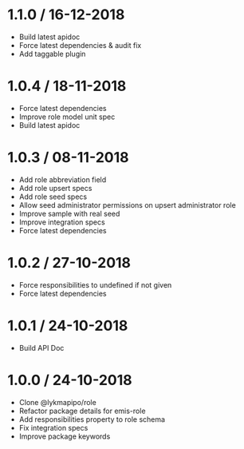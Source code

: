 # 1.1.0 / 16-12-2018
- Build latest apidoc
- Force latest dependencies & audit fix
- Add taggable plugin

# 1.0.4 / 18-11-2018
- Force latest dependencies
- Improve role model unit spec
- Build latest apidoc 

# 1.0.3 / 08-11-2018
- Add role abbreviation field
- Add role upsert specs
- Add role seed specs
- Allow seed administrator permissions on upsert administrator role
- Improve sample with real seed
- Improve integration specs
- Force latest dependencies

# 1.0.2 / 27-10-2018
- Force responsibilities to undefined if not given
- Force latest dependencies

# 1.0.1 / 24-10-2018
- Build API Doc

# 1.0.0 / 24-10-2018
- Clone @lykmapipo/role
- Refactor package details for emis-role
- Add responsibilities property to role schema
- Fix integration specs
- Improve package keywords
